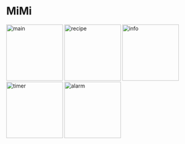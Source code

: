 # MiMi
<img width="150" alt="main" src="https://github.com/Ko-HyeJi/MiMi/assets/88470545/94797330-33fd-4eb2-9f42-70326282eaac">
<img width="150" alt="recipe" src="https://github.com/Ko-HyeJi/MiMi/assets/88470545/5a8ef067-56e7-4ecc-b55d-dcac3e972b40">
<img width="150" alt="info" src="https://github.com/Ko-HyeJi/MiMi/assets/88470545/2224dce9-c3a8-4da3-b8ea-92621a34dde2">
<img width="150" alt="timer" src="https://github.com/Ko-HyeJi/MiMi/assets/88470545/9bf32cc9-dc74-4897-a46b-27af8899204d">
<img width="150" alt="alarm" src="https://github.com/Ko-HyeJi/MiMi/assets/88470545/57e29371-6321-46af-9e3e-cfa1138a9d0a">
